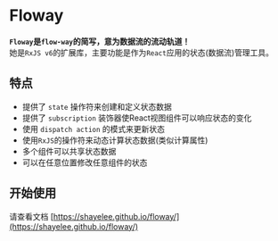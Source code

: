 # Floway

**`Floway`是`flow-way`的简写，意为数据流的流动轨道！**<br>
她是`RxJS v6`的扩展库，主要功能是作为`React`应用的状态(数据流)管理工具。

## 特点

- 提供了 `state` 操作符来创建和定义状态数据
- 提供了 `subscription` 装饰器使React视图组件可以响应状态的变化
- 使用 `dispatch action` 的模式来更新状态
- 使用`RxJS`的操作符来动态计算状态数据(类似计算属性)
- 多个组件可以共享状态数据
- 可以在任意位置修改任意组件的状态

## 开始使用

请查看文档 [https://shayelee.github.io/floway/](https://shayelee.github.io/floway/)

